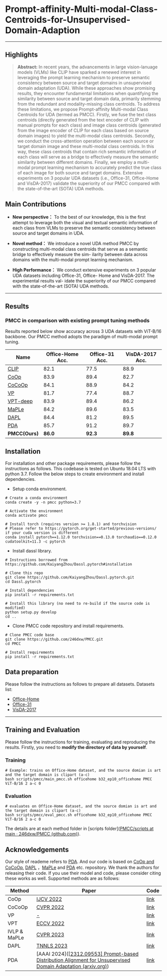 # Prompt-affinity-Multi-modal-Class-Centroids-for-Unsupervised-Domain-Adaption



------

## Highlights



> **Abstract:** In recent years, the advancements in large vision-lanuage models (VLMs) like CLIP have sparked a renewed interest in leveraging the prompt learning mechanism to preserve semantic consistency between source and target domains in unsupervised domain adaptation (UDA). While these approaches show promising results, they encounter fundamental limitations when quantifying the similarity between source and target domain data, primarily stemming from the redundant and modality-missing class centroids. To address these limitations, we propose Prompt-affinity Multi-modal Class Centroids for UDA (termed as PMCC). Firstly, we fuse the text class centroids (directly generated from the text encoder of CLIP with manual prompts for each class) and image class centroids (generated from the image encoder of CLIP for each class based on source domain images) to yield the multi-modal class centroids. Secondly, we conduct the cross-attention operation between each source or target domain image and these multi-modal class centroids. In this way, these class centroids that contain rich semantic information of each class will serve as a bridge to effectively measure the semantic similarity between different domains. Finally, we employ a multi-modal prompt learning mechanism to accurately predict the true class of each image for both source and target domains. Extensive experiments on 3 popular UDA datasets (i.e., Office-31, Office-Home and VisDA-2017) validate the superiority of our PMCC compared with the state-of-the-art (SOTA) UDA methods. 

## Main Contributions



- **New perspective：** To the best of our knowledge, this is the first attempt to leverage both the visual and textual semantic information of each class from VLMs to preserve the semantic consistency between source and target domains in UDA.

- **Novel method：** We introduce a novel UDA method
  PMCC by constructing multi-modal class centroids that
  serve as a semantic bridge to effectively measure the sim-
  ilarity between data across domains with the multi-modal
  prompt learning mechanism.

- **High Performance：** We conduct extensive experiments
  on 3 popular UDA datasets including Office-31, Office-
  Home and VisDA-2017. The experimental results val-
  idate the superiority of our PMCC compared with the
  state-of-the-art (SOTA) UDA methods.

------

## Results



### PMCC in comparison with existing prompt tuning methods



Results reported below show accuracy across 3 UDA datasets with ViT-B/16 backbone. Our PMCC method adopts the paradigm of multi-modal prompt tuning.

| Name                                         | Office-Home Acc. | Office-31 Acc. | VisDA-2017 Acc. |
| -------------------------------------------- | ---------------- | -------------- | --------------- |
| [CLIP](https://arxiv.org/abs/2103.00020)     | 82.1             | 77.5           | 88.9            |
| [CoOp](https://arxiv.org/abs/2109.01134)     | 83.9             | 89.4           | 82.7            |
| [CoCoOp](https://arxiv.org/abs/2203.05557)   | 84.1             | 88.9           | 84.2            |
| [VP](https://arxiv.org/abs/2203.17274)       | 81.7             | 77.4           | 88.7            |
| [VPT-deep](https://arxiv.org/abs/2203.17274) | 83.9             | 89.4           | 86.2            |
| [MaPLe](https://arxiv.org/abs/2210.03117)    | 84.2             | 89.6           | 83.5            |
| [DAPL](https://arxiv.org/abs/2202.06687)     | 84.4             | 81.2           | 89.5            |
| [PDA](https://arxiv.org/abs/2312.09553)      | 85.7             | 91.2           | 89.7            |
| **PMCC(Ours)**                               | **86.0**         | **92.3**       | **89.8**        |

## Installation



For installation and other package requirements, please follow the instructions as follows. This codebase is tested on Ubuntu 18.04 LTS with python 3.7. Follow the below steps to create environment and install dependencies.

- Setup conda environment.

```
# Create a conda environment
conda create -y -n pmcc python=3.7

# Activate the environment
conda activate pmcc

# Install torch (requires version >= 1.8.1) and torchvision
# Please refer to https://pytorch.org/get-started/previous-versions/ if your cuda version is different
conda install pytorch==1.12.0 torchvision==0.13.0 torchaudio==0.12.0 cudatoolkit=11.3 -c pytorch
```



- Install dassl library.

```
# Instructions borrowed from https://github.com/KaiyangZhou/Dassl.pytorch#installation

# Clone this repo
git clone https://github.com/KaiyangZhou/Dassl.pytorch.git
cd Dassl.pytorch

# Install dependencies
pip install -r requirements.txt

# Install this library (no need to re-build if the source code is modified)
python setup.py develop
cd ..
```



- Clone PMCC code repository and install requirements.

```
# Clone PMCC code base
git clone https://github.com/246dxw/PMCC.git
cd PMCC

# Install requirements
pip install -r requirements.txt
```



## Data preparation



Please follow the instructions as follows to prepare all datasets. Datasets list:

- [Office-Home](https://drive.google.com/file/d/0B81rNlvomiwed0V1YUxQdC1uOTg/view?pli=1&resourcekey=0-2SNWq0CDAuWOBRRBL7ZZsw)
- [Office-31](https://faculty.cc.gatech.edu/~judy/domainadapt/#datasets_code)
- [VisDA-2017](http://ai.bu.edu/visda-2017/#download)

------

## Training and Evaluation



Please follow the instructions for training, evaluating and reproducing the results. Firstly, you need to **modify the directory of data by yourself**.

### Training



```
# Example: trains on Office-Home dataset, and the source domian is art and the target domain is clipart (a-c)
bash scripts/pmcc/main_pmcc.sh officehome b32_ep10_officehome PMCC ViT-B/16 2 a-c 0
```



### Evaluation



```
# evaluates on Office-Home dataset, and the source domian is art and the target domain is clipart (a-c)
bash scripts/pmcc/eval_pmcc.sh officehome b32_ep10_officehome PMCC ViT-B/16 2 a-c 0
```



The details are at each method folder in [scripts folder]([PMCC/scripts at main · 246dxw/PMCC (github.com)](https://github.com/246dxw/PMCC/tree/main/scripts)).



## Acknowledgements



Our style of reademe refers to [PDA](https://github.com/BaiShuanghao/Prompt-based-Distribution-Alignment). And our code is based on [CoOp and CoCoOp](https://github.com/KaiyangZhou/CoOp), [DAPL](https://github.com/LeapLabTHU/DAPrompt/tree/main) ，[MaPLe](https://github.com/muzairkhattak/multimodal-prompt-learning)  and [PDA](https://github.com/BaiShuanghao/Prompt-based-Distribution-Alignment) etc. repository. We thank the authors for releasing their code. If you use their model and code, please consider citing these works as well. Supported methods are as follows:

| Method       | Paper                                                        | Code                                                         |
| ------------ | ------------------------------------------------------------ | ------------------------------------------------------------ |
| CoOp         | [IJCV 2022](https://arxiv.org/abs/2109.01134)                | [link](https://github.com/KaiyangZhou/CoOp)                  |
| CoCoOp       | [CVPR 2022](https://arxiv.org/abs/2203.05557)                | [link](https://github.com/KaiyangZhou/CoOp)                  |
| VP           | [-](https://arxiv.org/abs/2203.17274)                        | [link](https://github.com/hjbahng/visual_prompting)          |
| VPT          | [ECCV 2022](https://arxiv.org/abs/2203.17274)                | [link](https://github.com/KMnP/vpt)                          |
| IVLP & MaPLe | [CVPR 2023](https://arxiv.org/abs/2210.03117)                | [link](https://github.com/muzairkhattak/multimodal-prompt-learning) |
| DAPL         | [TNNLS 2023](https://arxiv.org/abs/2202.06687)               | [link](https://github.com/LeapLabTHU/DAPrompt)               |
| PDA          | [AAAI 2024]([[2312.09553\] Prompt-based Distribution Alignment for Unsupervised Domain Adaptation (arxiv.org)](https://arxiv.org/abs/2312.09553)) | [link](https://github.com/BaiShuanghao/Prompt-based-Distribution-Alignment) |